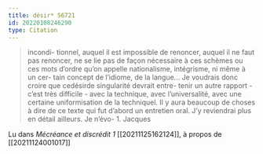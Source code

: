 ```yaml
---
title: désir* 56721
id: 20220108246290
type: Citation
---
```


> incondi- tionnel, auquel il est impossible de renoncer, auquel il ne faut pas renoncer, ne se lie pas de façon nécessaire à ces schèmes ou ces mots d’ordre qu’on appelle nationalisme, intégrisme, ni même à un cer- tain concept de l’idiome, de la langue... Je voudrais donc croire que cedésirde singularité devrait entre- tenir un autre rapport - c’est très difficile - avec la technique, avec l’universalité, avec une certaine uniformisation de la techniquel. Il y aura beaucoup de choses à dire de ce texte qui fut d’abord un entretien oral. J’y reviendrai plus en détail ailleurs. Je n’évo- 1. Jacques

Lu dans *Mécréance et discrédit 1* [[20211125162124]], à propos de [[20211124001017]]